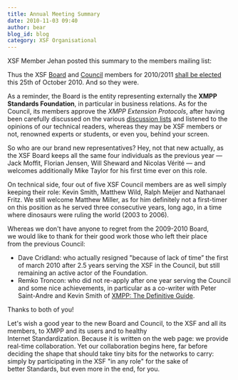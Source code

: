 ```yaml
---
title: Annual Meeting Summary
date: 2010-11-03 09:40
author: bear
blog_id: blog
category: XSF Organisational
---
```


XSF Member Jehan posted this summary to the members mailing list:

Thus the XSF [Board](https://xmpp.org/about/xsf/the-xsf-board-of-directors/) and [Council](https://xmpp.org/about/xsf/the-xsf-council/) members for 2010/2011 [shall be elected](https://xmpp.org/2010/09/board-and-council-elections-2010/) this 25th of October 2010. And so they were.

As a reminder, the Board is the entity representing externally the **XMPP Standards Foundation**, in particular in business relations. As for the Council, its members approve the *XMPP Extension Protocols*, after having been carefully discussed on the various [discussion lists](https://xmpp.org/participate/discuss-xmpp/) and listened to the opinions of our technical readers, whereas they may be XSF members or not, renowned experts or students, or even you, behind your screen.

So who are our brand new representatives? Hey, not that new actually, as the XSF Board keeps all the same four individuals as the previous year — Jack Moffit, Florian Jensen, Will Sheward and Nicolas Vérité — and welcomes additionally Mike Taylor for his first time ever on this role.

On technical side, four out of five XSF Council members are as well simply keeping their role: Kevin Smith, Matthew Wild, Ralph Meijer and Nathanael Fritz. We still welcome Matthew Miller, as for him definitely not a first-timer on this position as he served three consecutive years, long ago, in a time where dinosaurs were ruling the world (2003 to 2006).

Whereas we don't have anyone to regret from the 2009-2010 Board, we would like to thank for their good work those who left their place from the previous Council:

- Dave Cridland: who actually resigned "because of lack of time” the first of march 2010 after 2.5 years serving the XSF in the Council, but still remaining an active actor of the Foundation.
- Remko Troncon: who did not re-apply after one year serving the Council and some nice achievements, in particular as a co-writer with Peter Saint-Andre and Kevin Smith of [XMPP: The Definitive Guide](http://oreilly.com/catalog/9780596521264/).

Thanks to both of you!

Let's wish a good year to the new Board and Council, to the XSF and all its members, to XMPP and its users and to healthy Internet Standardization. Because it is written on the web page: we provide real-time collaboration. Yet our collaboration begins here, far before deciding the shape that should take tiny bits for the networks to carry: simply by participating in the XSF "in any role" for the sake of better Standards, but even more in the end, for you.
